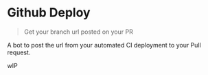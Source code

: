 # Github Deploy

> Get your branch url posted on your PR

A bot to post the url from your automated CI deployment to your Pull request.

wIP
